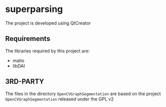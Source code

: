 superparsing
============
The project is developed using QtCreator

Requirements
------------
The libraries required by this project are:
- matio
- libDAI

3RD-PARTY
---------
The files in the directory `OpenCVGraphSegmentation` are based on the project `OpenCVGraphSegmentation` released under the GPL v2
